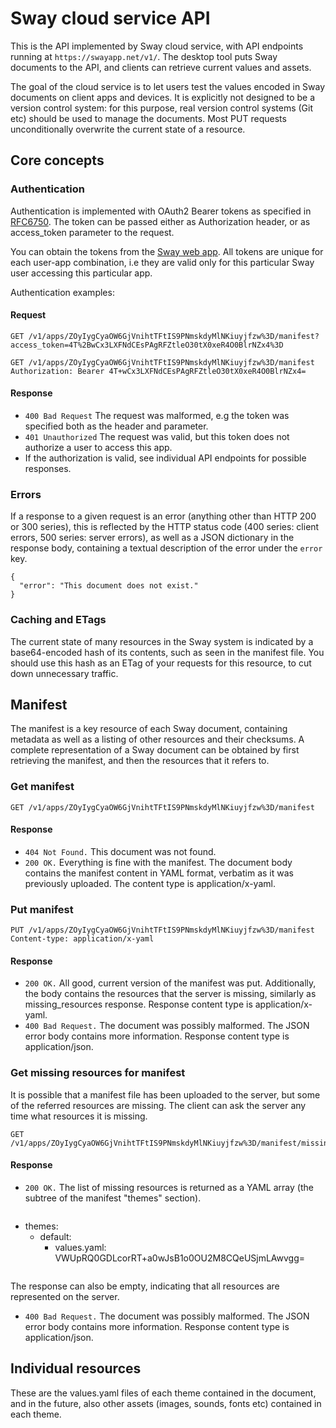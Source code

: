 # Sway cloud service API

This is the API implemented by Sway cloud service, with API endpoints running at `https://swayapp.net/v1/`. The desktop tool puts Sway documents to the API, and clients can retrieve current values and assets.

The goal of the cloud service is to let users test the values encoded in Sway documents on client apps and devices. It is explicitly not designed to be a version control system: for this purpose, real version control systems (Git etc) should be used to manage the documents. Most PUT requests unconditionally overwrite the current state of a resource.



## Core concepts

### Authentication

Authentication is implemented with OAuth2 Bearer tokens as specified in [RFC6750](http://tools.ietf.org/html/rfc6750). The token can be passed either as Authorization header, or as access_token parameter to the request.

You can obtain the tokens from the [Sway web app](https://swayapp.net/apps). All tokens are unique for each user-app combination, i.e they are valid only for this particular Sway user accessing this particular app.

Authentication examples:

#### Request

    GET /v1/apps/ZOyIygCyaOW6GjVnihtTFtIS9PNmskdyMlNKiuyjfzw%3D/manifest?access_token=4T%2BwCx3LXFNdCEsPAgRFZtleO30tX0xeR4O0BlrNZx4%3D

    GET /v1/apps/ZOyIygCyaOW6GjVnihtTFtIS9PNmskdyMlNKiuyjfzw%3D/manifest
    Authorization: Bearer 4T+wCx3LXFNdCEsPAgRFZtleO30tX0xeR4O0BlrNZx4=

#### Response

 * `400 Bad Request` The request was malformed, e.g the token was specified both as the header and parameter.
 * `401 Unauthorized` The request was valid, but this token does not authorize a user to access this app.
 * If the authorization is valid, see individual API endpoints for possible responses.



### Errors

If a response to a given request is an error (anything other than HTTP 200 or 300 series), this is reflected by the HTTP status code (400 series: client errors, 500 series: server errors), as well as a JSON dictionary in the response body, containing a textual description of the error under the `error` key.

    {
      "error": "This document does not exist."
    }



### Caching and ETags

The current state of many resources in the Sway system is indicated by a base64-encoded hash of its contents, such as seen in the manifest file. You should use this hash as an ETag of your requests for this resource, to cut down unnecessary traffic.


## Manifest

The manifest is a key resource of each Sway document, containing metadata as well as a listing of other resources and their checksums. A complete representation of a Sway document can be obtained by first retrieving the manifest, and then the resources that it refers to.



### Get manifest

    GET /v1/apps/ZOyIygCyaOW6GjVnihtTFtIS9PNmskdyMlNKiuyjfzw%3D/manifest

#### Response

 * `404 Not Found.` This document was not found.
 * `200 OK.` Everything is fine with the manifest. The document body contains the manifest content in YAML format, verbatim as it was previously uploaded. The content type is application/x-yaml.



### Put manifest

    PUT /v1/apps/ZOyIygCyaOW6GjVnihtTFtIS9PNmskdyMlNKiuyjfzw%3D/manifest
    Content-type: application/x-yaml

#### Response

 * `200 OK.` All good, current version of the manifest was put. Additionally, the body contains the resources that the server is missing, similarly as missing_resources response. Response content type is application/x-yaml.
 * `400 Bad Request.` The document was possibly malformed. The JSON error body contains more information. Response content type is application/json.



### Get missing resources for manifest

It is possible that a manifest file has been uploaded to the server, but some of the referred resources are missing. The client can ask the server any time what resources it is missing.

    GET /v1/apps/ZOyIygCyaOW6GjVnihtTFtIS9PNmskdyMlNKiuyjfzw%3D/manifest/missing_resources

#### Response

 * `200 OK.` The list of missing resources is returned as a YAML array (the subtree of the manifest "themes" section).

    ```
  - themes:
    - default:
      - values.yaml: VWUpRQ0GDLcorRT+a0wJsB1o0OU2M8CQeUSjmLAwvgg=
    ```

  The response can also be empty, indicating that all resources are represented on the server.

 * `400 Bad Request.` The document was possibly malformed. The JSON error body contains more information. Response content type is application/json.



## Individual resources

These are the values.yaml files of each theme contained in the document, and in the future, also other assets (images, sounds, fonts etc) contained in each theme.
